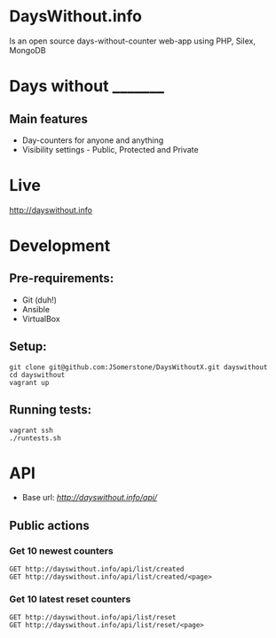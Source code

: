 # DaysWithout.info

Is an open source days-without-counter web-app using PHP, Silex, MongoDB

# Days without _______

## Main features
* Day-counters for anyone and anything
* Visibility settings - Public, Protected and Private

# Live
http://dayswithout.info

# Development
## Pre-requirements:
* Git (duh!)
* Ansible
* VirtualBox

## Setup:
```
git clone git@github.com:JSomerstone/DaysWithoutX.git dayswithout
cd dayswithout
vagrant up
```

## Running tests:
```
vagrant ssh
./runtests.sh
```

# API
- Base url: *http://dayswithout.info/api/*

## Public actions

### Get 10 newest counters
```
GET http://dayswithout.info/api/list/created
GET http://dayswithout.info/api/list/created/<page>
```
### Get 10 latest reset counters
```
GET http://dayswithout.info/api/list/reset
GET http://dayswithout.info/api/list/reset/<page>
```

